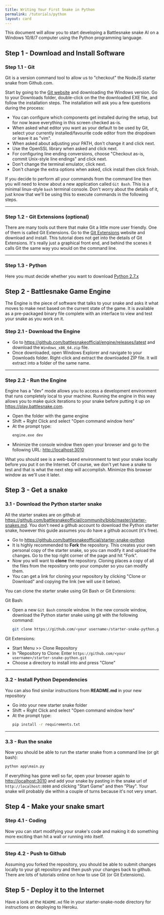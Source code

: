```yaml
---
title: Writing Your First Snake in Python
permalink: /tutorials/python
layout: card
---
```


This document will allow you to start developing a Battlesnake snake AI on a Windows 10/8/7 computer using the Python programming language.

## Step 1 - Download and Install Software

### Step 1.1 - Git

Git is a version command tool to allow us to "checkout" the NodeJS starter snake from Github.com.

Start by going to the [Git website](https://git-scm.com/downloads) and downloading the Windows version. Go to your Downloads folder, double-click on the the downloaded EXE file, and follow the installation steps. The installation will ask you a few questions during the process:

* You can configure which components get installed during the setup, but for now leave everything in this screen checked as-is.
* When asked what editor you want as your default to be used by Git, select your currently installed/favourite code editor from the dropdown or leave it as "vim".
* When asked about adjusting your PATH, don't change it and click next.
* Use the OpenSSL library when asked and click next.
* For configuring line ending conversions, choose "Checkout as-is, commit Unix-style line endings" and click next.
* Don't change the terminal emulator, click next.
* Don't change the extra options when asked, click install then click finish.

If you decide to perform all your commands from the command line then you will need to know about a new application called `Git Bash`. This is a minimal linux-style `bash` terminal console. Don't worry about the details of it, just know that we'll be using this to execute commands in the following steps.

---

### Step 1.2 - Git Extensions (optional)

There are many tools out there that make Git a little more user friendly. One of them is called Git Extensions. Go to the [Git Extensions](https://sourceforge.net/projects/gitextensions/) website and download and install. This tutorial does not get into the details of Git Extensions. It's really just a graphical front end, and behind the scenes it calls Git the same way you would on the command line.

---

### Step 1.3 - Python

Here you must decide whether you want to download [Python 2.7.x](https://www.python.org/downloads/release/python-2715/)

## Step 2 - Battlesnake Game Engine

The Engine is the piece of software that talks to your snake and asks it what moves to make next based on the current state of the game. It is available as a pre-packaged binary file complete with an interface to view and test your snake as you work on it.

### Step 2.1 - Download the Engine

* Go to <https://github.com/battlesnakeofficial/engine/releases/latest> and download the `Windows_x86_64.zip` file.
* Once downloaded, open Windows Explorer and navigate to your Downloads folder. Right-click and extract the downloaded ZIP file. It will extract into a folder of the same name.

---

### Step 2.2 - Run the Engine

Engine has a "dev" mode allows you to access a development environment that runs completely local to your machine. Running the engine in this way allows you to make quick iterations to your snake before putting it up on <https://play.battlesnake.com>.

* Open the folder with the game engine
* Shift + Right Click and select "Open command window here"
* At the prompt type:
    ```cmd
    engine.exe dev
    ```
* Minimize the console window then open your browser and go to the following URL: <http://localhost:3010>

What you should see is a web-based environment to test your snake locally before you put it on the Internet. Of course, we don't yet have a snake to test and that is what the next step will accomplish. Minimize this browser window as we'll use it later.

## Step 3 - Get a snake

### 3.1 - Download the Python starter snake

All the starter snakes are on github at <https://github.com/battlesnakeofficial/community/blob/master/starter-snakes.md>. You don't need a github account to download the Python starter snake, however this guide assumes you do have a github account (it's free).

* Go to <https://github.com/battlesnakeofficial/starter-snake-python>
* It is highly recommended to **Fork** the repository. This creates your own personal copy of the starter snake, so you can modify it and upload the changes. Go to the top right corner of the page and hit "Fork".
* Now you will want to **clone** the repository. Cloning places a copy of all the files from the repository onto your computer so you can modify them.
* You can get a link for cloning your repository by clicking "Clone or Download" and copying the link (we will use it below).

You can clone the starter snake using Git Bash or Git Extensions:

Git Bash:

* Open a new `Git Bash` console window. In the new console window, download the Python starter snake using git with the following command:
    ```bash
    git clone https://github.com/<your username>/starter-snake-python.git
    ```

Git Extensions:

* Start Menu >> Clone Repository
* In "Repository to Clone: Enter `https://github.com/<your username>/starter-snake-python.git`
* Choose a directory to install into and press "Clone"

---

### 3.2 - Install Python Dependencies

You can also find similar instructions from **README.md** in your new repository

* Go into your new starter snake folder
* Shift + Right Click and select "Open command window here"
* At the prompt type:
    ```cmd
    pip install -r requirements.txt
    ```

---

### 3.3 - Run the snake

Now you should be able to run the starter snake from a command line (or git bash):

```cmd
python app\main.py
```

If everything has gone well so far, open your browser again to <http://localhost:3010> and add your snake by pasting in the snake url of `http://localhost:8080` and clicking "Start Game" and then "Play". Your snake will probably die within a couple of turns because it's not very smart.

## Step 4 - Make your snake smart

### Step 4.1 - Coding

Now you can start modifying your snake's code and making it do something more exciting than hit a wall or running into itself.

---

### Step 4.2 - Push to Github

Assuming you forked the repository, you should be able to submit changes locally to your git repository and then push your changes back to github. There are lots of tutorials online on how to use Git (or Git Extensions).

## Step 5 - Deploy it to the Internet

Have a look at the `README.md` file in your starter-snake-node directory for instructions on deploying to Heroku.
